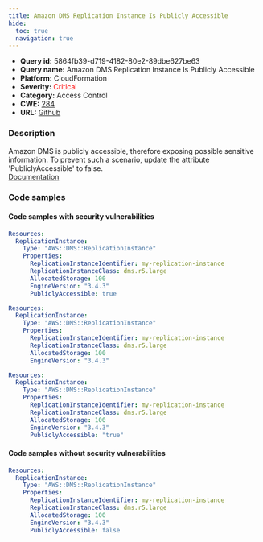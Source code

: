 ```yaml
---
title: Amazon DMS Replication Instance Is Publicly Accessible
hide:
  toc: true
  navigation: true
---
```


<style>
  .highlight .hll {
    background-color: #ff171742;
  }
  .md-content {
    max-width: 1100px;
    margin: 0 auto;
  }
</style>

-   **Query id:** 5864fb39-d719-4182-80e2-89dbe627be63
-   **Query name:** Amazon DMS Replication Instance Is Publicly Accessible
-   **Platform:** CloudFormation
-   **Severity:** <span style="color:#ff0000">Critical</span>
-   **Category:** Access Control
-   **CWE:** <a href="https://cwe.mitre.org/data/definitions/284.html" onclick="newWindowOpenerSafe(event, 'https://cwe.mitre.org/data/definitions/284.html')">284</a>
-   **URL:** [Github](https://github.com/Checkmarx/kics/tree/master/assets/queries/cloudFormation/aws/amazon_dms_replication_instance_is_publicly_accessible)

### Description
Amazon DMS is publicly accessible, therefore exposing possible sensitive information. To prevent such a scenario, update the attribute 'PubliclyAccessible' to false.<br>
[Documentation](https://docs.aws.amazon.com/AWSCloudFormation/latest/UserGuide/aws-resource-dms-replicationinstance.html)

### Code samples
#### Code samples with security vulnerabilities
```yaml title="Positive test num. 1 - yaml file" hl_lines="9"
Resources:
  ReplicationInstance:
    Type: "AWS::DMS::ReplicationInstance"
    Properties:
      ReplicationInstanceIdentifier: my-replication-instance
      ReplicationInstanceClass: dms.r5.large
      AllocatedStorage: 100
      EngineVersion: "3.4.3"
      PubliclyAccessible: true

```
```yaml title="Positive test num. 2 - yaml file" hl_lines="4"
Resources:
  ReplicationInstance:
    Type: "AWS::DMS::ReplicationInstance"
    Properties:
      ReplicationInstanceIdentifier: my-replication-instance
      ReplicationInstanceClass: dms.r5.large
      AllocatedStorage: 100
      EngineVersion: "3.4.3"

```
```yaml title="Positive test num. 3 - yaml file" hl_lines="9"
Resources:
  ReplicationInstance:
    Type: "AWS::DMS::ReplicationInstance"
    Properties:
      ReplicationInstanceIdentifier: my-replication-instance
      ReplicationInstanceClass: dms.r5.large
      AllocatedStorage: 100
      EngineVersion: "3.4.3"
      PubliclyAccessible: "true"

```


#### Code samples without security vulnerabilities
```yaml title="Negative test num. 1 - yaml file"
Resources:
  ReplicationInstance:
    Type: "AWS::DMS::ReplicationInstance"
    Properties:
      ReplicationInstanceIdentifier: my-replication-instance
      ReplicationInstanceClass: dms.r5.large
      AllocatedStorage: 100
      EngineVersion: "3.4.3"
      PubliclyAccessible: false

```
